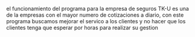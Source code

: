 el funcionamiento del programa para la empresa de seguros TK-U es una de la empresas con el mayor numero de cotizaciones a diario, con este programa buscamos mejorar el servico a los clientes y no hacer que los clientes tenga que esperar por horas para realizar su gestion 
